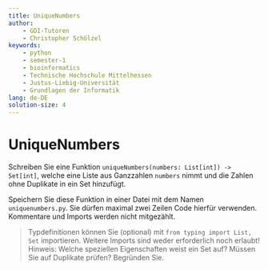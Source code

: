 ```yaml
---
title: UniqueNumbers
author:
    - GDI-Tutoren
    - Christopher Schölzel
keywords:
    - python
    - semester-1
    - bioinformatics
    - Technische Hochschule Mittelhessen
    - Justus-Liebig-Universität
    - Grundlagen der Informatik
lang: de-DE
solution-size: 4
---
```


# UniqueNumbers

Schreiben Sie eine Funktion `uniqueNumbers(numbers: List[int]) -> Set[int]`, welche eine Liste aus Ganzzahlen `numbers` nimmt und die Zahlen ohne Duplikate in ein Set hinzufügt.

Speichern Sie diese Funktion in einer Datei mit dem Namen `uniquenumbers.py`.
Sie dürfen maximal zwei Zeilen Code hierfür verwenden. Kommentare und Imports werden nicht mitgezählt.

> Typdefinitionen können Sie (optional) mit `from typing import List, Set` importieren. Weitere Imports sind weder erforderlich noch erlaubt!
> Hinweis: Welche speziellen Eigenschaften weist ein Set auf? Müssen Sie auf Duplikate prüfen? Begründen Sie.